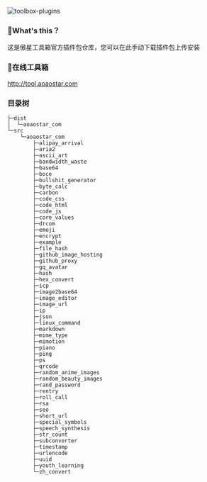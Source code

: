 ![toolbox-plugins](https://socialify.git.ci/aoaostar/toolbox-plugins/image?description=1&descriptionEditable=%E5%82%B2%E6%98%9F%E5%B7%A5%E5%85%B7%E7%AE%B1%E6%8F%92%E4%BB%B6%E5%8C%85%E4%BB%93%E5%BA%93&font=Inter&forks=1&language=1&name=1&owner=1&pattern=Circuit%20Board&pulls=1&stargazers=1&theme=Light)

### 🎉What's this？

这是傲星工具箱官方插件包仓库，您可以在此手动下载插件包上传安装

### 🍹在线工具箱

<http://tool.aoaostar.com>

### 目录树

```
├─dist
│  └─aoaostar_com
└─src
    └─aoaostar_com
        ├─alipay_arrival
        ├─aria2
        ├─ascii_art
        ├─bandwidth_waste
        ├─base64
        ├─boce
        ├─bullshit_generator
        ├─byte_calc
        ├─carbon
        ├─code_css
        ├─code_html
        ├─code_js
        ├─core_values
        ├─drcom
        ├─emoji
        ├─encrypt
        ├─example
        ├─file_hash
        ├─github_image_hosting
        ├─github_proxy
        ├─gq_avatar
        ├─hash
        ├─hex_convert
        ├─icp
        ├─image2base64
        ├─image_editor
        ├─image_url
        ├─ip
        ├─json
        ├─linux_command
        ├─markdown
        ├─mime_type
        ├─mimotion
        ├─piano
        ├─ping
        ├─ps
        ├─qrcode
        ├─random_anime_images
        ├─random_beauty_images
        ├─rand_password
        ├─rentry
        ├─roll_call
        ├─rsa
        ├─seo
        ├─short_url
        ├─special_symbols
        ├─speech_synthesis
        ├─str_count
        ├─subconverter
        ├─timestamp
        ├─urlencode
        ├─uuid
        ├─youth_learning
        └─zh_convert
```